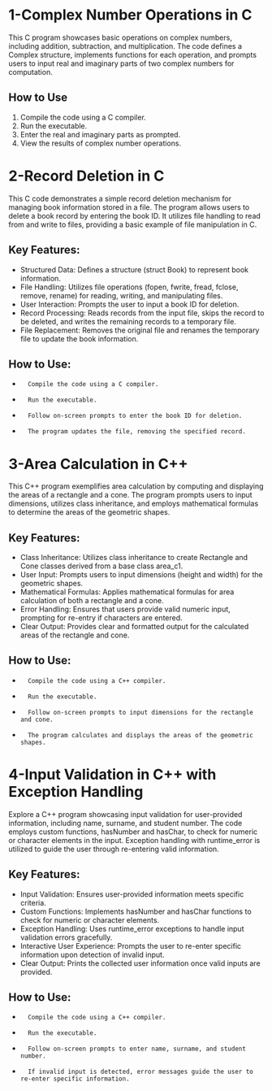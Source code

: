 # 1-Complex Number Operations in C
 This C program showcases basic operations on complex numbers, including addition, subtraction, and multiplication. The code defines a Complex structure, implements functions for each operation, and prompts users to input real and imaginary parts of two complex numbers for computation.

## How to Use

1. Compile the code using a C compiler.
2. Run the executable.
3. Enter the real and imaginary parts as prompted.
4. View the results of complex number operations.

# 2-Record Deletion in C
This C code demonstrates a simple record deletion mechanism for managing book information stored in a file. The program allows users to delete a book record by entering the book ID. It utilizes file handling to read from and write to files, providing a basic example of file manipulation in C.


## Key Features:
* Structured Data: Defines a structure (struct Book) to represent book information.
* File Handling: Utilizes file operations (fopen, fwrite, fread, fclose, remove, rename) for reading, writing, and manipulating files.
* User Interaction: Prompts the user to input a book ID for deletion.
* Record Processing: Reads records from the input file, skips the record to be deleted, and writes the remaining records to a temporary file.
* File Replacement: Removes the original file and renames the temporary file to update the book information.

## How to Use:
* 		Compile the code using a C compiler.
* 		Run the executable.
* 		Follow on-screen prompts to enter the book ID for deletion.
* 		The program updates the file, removing the specified record.



# 3-Area Calculation in C++

This C++ program exemplifies area calculation by computing and displaying the areas of a rectangle and a cone. The program prompts users to input dimensions, utilizes class inheritance, and employs mathematical formulas to determine the areas of the geometric shapes.

## Key Features:
* Class Inheritance: Utilizes class inheritance to create Rectangle and Cone classes derived from a base class area_c1.
* User Input: Prompts users to input dimensions (height and width) for the geometric shapes.
* Mathematical Formulas: Applies mathematical formulas for area calculation of both a rectangle and a cone.
* Error Handling: Ensures that users provide valid numeric input, prompting for re-entry if characters are entered.
* Clear Output: Provides clear and formatted output for the calculated areas of the rectangle and cone.

## How to Use:
* 		Compile the code using a C++ compiler.
* 		Run the executable.
* 		Follow on-screen prompts to input dimensions for the rectangle and cone.
* 		The program calculates and displays the areas of the geometric shapes.



# 4-Input Validation in C++ with Exception Handling
Explore a C++ program showcasing input validation for user-provided information, including name, surname, and student number. The code employs custom functions, hasNumber and hasChar, to check for numeric or character elements in the input. Exception handling with runtime_error is utilized to guide the user through re-entering valid information.

## Key Features:
* Input Validation: Ensures user-provided information meets specific criteria.
* Custom Functions: Implements hasNumber and hasChar functions to check for numeric or character elements.
* Exception Handling: Uses runtime_error exceptions to handle input validation errors gracefully.
* Interactive User Experience: Prompts the user to re-enter specific information upon detection of invalid input.
* Clear Output: Prints the collected user information once valid inputs are provided.

## How to Use:
* 		Compile the code using a C++ compiler.
* 		Run the executable.
* 		Follow on-screen prompts to enter name, surname, and student number.
* 		If invalid input is detected, error messages guide the user to re-enter specific information.
